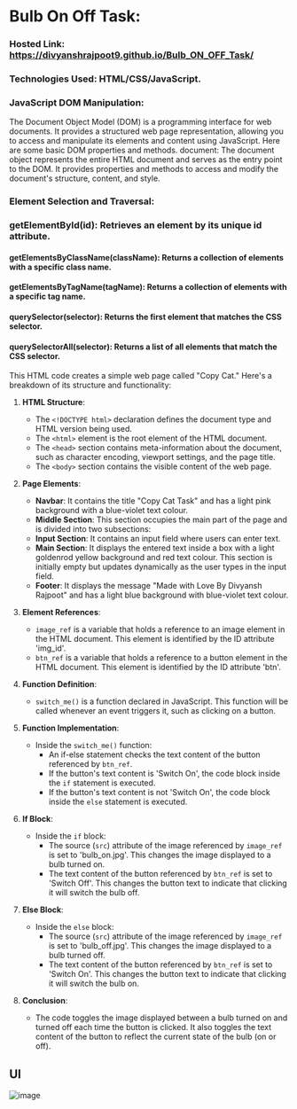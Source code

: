 # Bulb On Off Task:
### Hosted Link: https://divyanshrajpoot9.github.io/Bulb_ON_OFF_Task/
### Technologies Used: HTML/CSS/JavaScript.
### JavaScript DOM Manipulation:
The Document Object Model (DOM) is a programming interface for web documents. It provides a structured web page representation, allowing you to access and manipulate its elements and content using JavaScript. Here are some basic DOM properties and methods.
document: The document object represents the entire HTML document and serves as the entry point to the DOM. It provides properties and methods to access and modify the document's structure, content, and style.

### Element Selection and Traversal:

  ### getElementById(id): Retrieves an element by its unique id attribute.
  #### getElementsByClassName(className): Returns a collection of elements with a specific class name.
  ####  getElementsByTagName(tagName): Returns a collection of elements with a specific tag name.
  ####  querySelector(selector): Returns the first element that matches the CSS selector.
  ####  querySelectorAll(selector): Returns a list of all elements that match the CSS selector.

This HTML code creates a simple web page called "Copy Cat." Here's a breakdown of its structure and functionality:

1. **HTML Structure**:
   - The `<!DOCTYPE html>` declaration defines the document type and HTML version being used.
   - The `<html>` element is the root element of the HTML document.
   - The `<head>` section contains meta-information about the document, such as character encoding, viewport settings, and the page title.
   - The `<body>` section contains the visible content of the web page.

2. **Page Elements**:
   - **Navbar**: It contains the title "Copy Cat Task" and has a light pink background with a blue-violet text colour.
   - **Middle Section**: This section occupies the main part of the page and is divided into two subsections:
   - **Input Section**: It contains an input field where users can enter text.
   - **Main Section**: It displays the entered text inside a box with a light goldenrod yellow background and red text colour. This section is initially empty but updates dynamically as the user types in the input field.
   - **Footer**: It displays the message "Made with Love By Divyansh Rajpoot" and has a light blue background with blue-violet text colour.

1. **Element References**: 
    - `image_ref` is a variable that holds a reference to an image element in the HTML document. This element is identified by the ID attribute 'img_id'.
    - `btn_ref` is a variable that holds a reference to a button element in the HTML document. This element is identified by the ID attribute 'btn'.

2. **Function Definition**:
    - `switch_me()` is a function declared in JavaScript. This function will be called whenever an event triggers it, such as clicking on a button.

3. **Function Implementation**:
    - Inside the `switch_me()` function:
        - An if-else statement checks the text content of the button referenced by `btn_ref`.
        - If the button's text content is 'Switch On', the code block inside the `if` statement is executed.
        - If the button's text content is not 'Switch On', the code block inside the `else` statement is executed.

4. **If Block**:
    - Inside the `if` block:
        - The source (`src`) attribute of the image referenced by `image_ref` is set to 'bulb_on.jpg'. This changes the image displayed to a bulb turned on.
        - The text content of the button referenced by `btn_ref` is set to 'Switch Off'. This changes the button text to indicate that clicking it will switch the bulb off.

5. **Else Block**:
    - Inside the `else` block:
        - The source (`src`) attribute of the image referenced by `image_ref` is set to 'bulb_off.jpg'. This changes the image displayed to a bulb turned off.
        - The text content of the button referenced by `btn_ref` is set to 'Switch On'. This changes the button text to indicate that clicking it will switch the   bulb on.

6. **Conclusion**:
    - The code toggles the image displayed between a bulb turned on and turned off each time the button is clicked. It also toggles the text content of the button to reflect the current state of the bulb (on or off).
  ## UI
![image](https://github.com/divyanshrajpoot9/Bulb_ON_OFF_Task/assets/114856467/ce04147a-ef0b-46ad-a092-c5c467a0ed7f)
